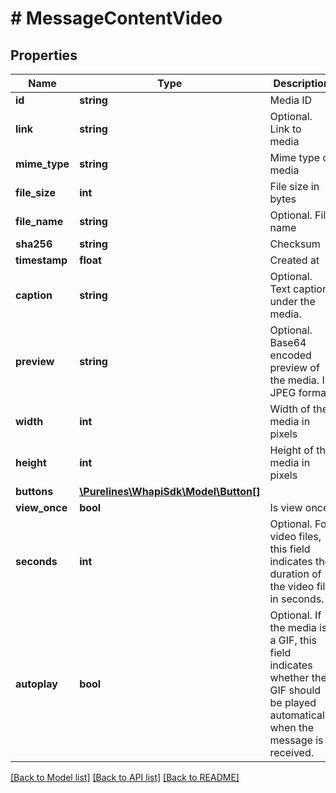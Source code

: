 # # MessageContentVideo

## Properties

Name | Type | Description | Notes
------------ | ------------- | ------------- | -------------
**id** | **string** | Media ID |
**link** | **string** | Optional. Link to media | [optional]
**mime_type** | **string** | Mime type of media |
**file_size** | **int** | File size in bytes |
**file_name** | **string** | Optional. File name | [optional]
**sha256** | **string** | Checksum | [optional]
**timestamp** | **float** | Created at |
**caption** | **string** | Optional. Text caption under the media. | [optional]
**preview** | **string** | Optional. Base64 encoded preview of the media. In JPEG format. | [optional]
**width** | **int** | Width of the media in pixels | [optional]
**height** | **int** | Height of the media in pixels | [optional]
**buttons** | [**\Purelines\WhapiSdk\Model\Button[]**](Button.md) |  | [optional]
**view_once** | **bool** | Is view once | [optional]
**seconds** | **int** | Optional. For video files, this field indicates the duration of the video file in seconds. | [optional]
**autoplay** | **bool** | Optional. If the media is a GIF, this field indicates whether the GIF should be played automatically when the message is received. | [optional]

[[Back to Model list]](../../README.md#models) [[Back to API list]](../../README.md#endpoints) [[Back to README]](../../README.md)
